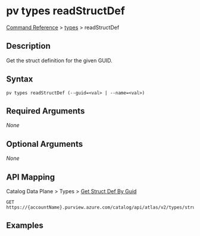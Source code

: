 # pv types readStructDef
[Command Reference](../../../README.md#command-reference) > [types](./main.md) > readStructDef

## Description
Get the struct definition for the given GUID.

## Syntax
```
pv types readStructDef (--guid=<val> | --name=<val>)
```

## Required Arguments
*None*

## Optional Arguments
*None*

## API Mapping
Catalog Data Plane > Types > [Get Struct Def By Guid](https://docs.microsoft.com/en-us/rest/api/purview/catalogdataplane/types/get-struct-def-by-guid)
```
GET https://{accountName}.purview.azure.com/catalog/api/atlas/v2/types/structdef/guid/{guid}
```

## Examples
```powershell

```